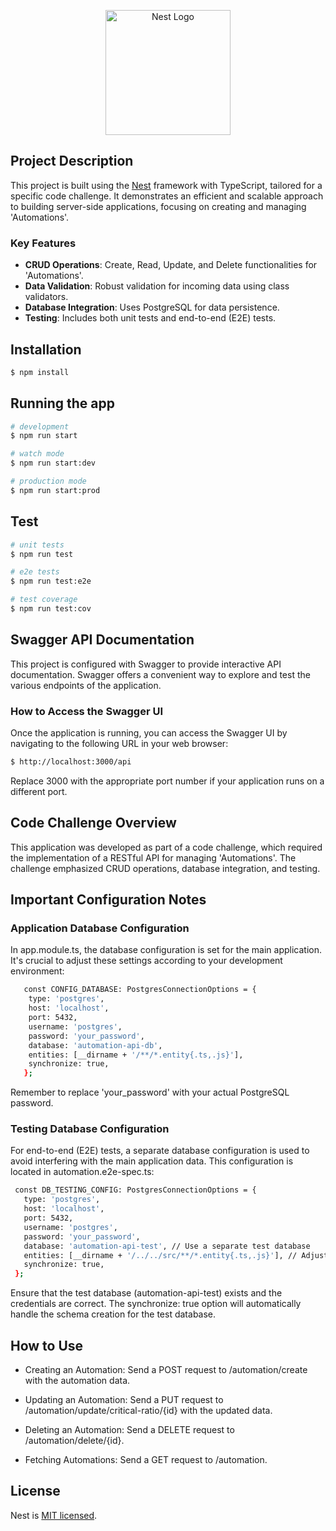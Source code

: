 <p align="center">
  <a href="http://nestjs.com/" target="blank"><img src="https://nestjs.com/img/logo-small.svg" width="200" alt="Nest Logo" /></a>
</p>

## Project Description

This project is built using the [Nest](https://github.com/nestjs/nest) framework with TypeScript, tailored for a specific code challenge. It demonstrates an efficient and scalable approach to building server-side applications, focusing on creating and managing 'Automations'.

### Key Features

- **CRUD Operations**: Create, Read, Update, and Delete functionalities for 'Automations'.
- **Data Validation**: Robust validation for incoming data using class validators.
- **Database Integration**: Uses PostgreSQL for data persistence.
- **Testing**: Includes both unit tests and end-to-end (E2E) tests.

## Installation

```bash
$ npm install
```

## Running the app

```bash
# development
$ npm run start

# watch mode
$ npm run start:dev

# production mode
$ npm run start:prod
```

## Test

```bash
# unit tests
$ npm run test

# e2e tests
$ npm run test:e2e

# test coverage
$ npm run test:cov
```

## Swagger API Documentation

This project is configured with Swagger to provide interactive API documentation. Swagger offers a convenient way to explore and test the various endpoints of the application.

### How to Access the Swagger UI

Once the application is running, you can access the Swagger UI by navigating to the following URL in your web browser:

```bash
$ http://localhost:3000/api
```
Replace 3000 with the appropriate port number if your application runs on a different port.

## Code Challenge Overview

This application was developed as part of a code challenge, which required the implementation of a RESTful API for managing 'Automations'. The challenge emphasized CRUD operations, database integration, and testing.

## Important Configuration Notes

### Application Database Configuration

In app.module.ts, the database configuration is set for the main application. It's crucial to adjust these settings according to your development environment:

```bash
   const CONFIG_DATABASE: PostgresConnectionOptions = {
    type: 'postgres',
    host: 'localhost',
    port: 5432,
    username: 'postgres',
    password: 'your_password',
    database: 'automation-api-db',
    entities: [__dirname + '/**/*.entity{.ts,.js}'],
    synchronize: true,
   };
```

Remember to replace 'your_password' with your actual PostgreSQL password.

### Testing Database Configuration

For end-to-end (E2E) tests, a separate database configuration is used to avoid interfering with the main application data. This configuration is located in automation.e2e-spec.ts:

```bash
 const DB_TESTING_CONFIG: PostgresConnectionOptions = {
   type: 'postgres',
   host: 'localhost',
   port: 5432,
   username: 'postgres',
   password: 'your_password',
   database: 'automation-api-test', // Use a separate test database
   entities: [__dirname + '/../../src/**/*.entity{.ts,.js}'], // Adjusted path
   synchronize: true,
 };
```

Ensure that the test database (automation-api-test) exists and the credentials are correct. The synchronize: true option will automatically handle the schema creation for the test database.

## How to Use

- Creating an Automation: Send a POST request to /automation/create with the automation data.

- Updating an Automation: Send a PUT request to /automation/update/critical-ratio/{id} with the updated data.

- Deleting an Automation: Send a DELETE request to /automation/delete/{id}.

- Fetching Automations: Send a GET request to /automation.

## License

Nest is [MIT licensed](LICENSE).
